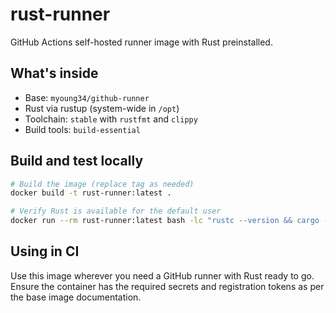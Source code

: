 # rust-runner

GitHub Actions self-hosted runner image with Rust preinstalled.

## What's inside

- Base: `myoung34/github-runner`
- Rust via rustup (system-wide in `/opt`)
- Toolchain: `stable` with `rustfmt` and `clippy`
- Build tools: `build-essential`

## Build and test locally

```bash
# Build the image (replace tag as needed)
docker build -t rust-runner:latest .

# Verify Rust is available for the default user
docker run --rm rust-runner:latest bash -lc "rustc --version && cargo --version && rustup toolchain list"
```

## Using in CI

Use this image wherever you need a GitHub runner with Rust ready to go. Ensure the container has the required secrets and registration tokens as per the base image documentation.
